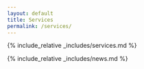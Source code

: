 ```yaml
---
layout: default
title: Services
permalink: /services/
---
```


{% include_relative _includes/services.md %}

{% include_relative _includes/news.md %}
